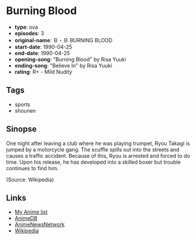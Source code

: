 # Burning Blood

-   **type**: ova
-   **episodes**: 3
-   **original-name**: Ｂ・Ｂ BURNING BLOOD
-   **start-date**: 1990-04-25
-   **end-date**: 1990-04-25
-   **opening-song**: "Burning Blood" by Risa Yuuki
-   **ending-song**: "Believe In" by Risa Yuuki
-   **rating**: R+ - Mild Nudity

## Tags

-   sports
-   shounen

## Sinopse

One night after leaving a club where he was playing trumpet, Ryou Takagi is jumped by a motorcycle gang. The scuffle spills out into the streets and causes a traffic accident. Because of this, Ryou is arrested and forced to do time. Upon his release, he has developed into a skilled boxer but trouble continues to find him.

(Source: Wikipedia)

## Links

-   [My Anime list](https://myanimelist.net/anime/9177/Burning_Blood)
-   [AnimeDB](http://anidb.info/perl-bin/animedb.pl?show=anime&aid=4180)
-   [AnimeNewsNetwork](http://www.animenewsnetwork.com/encyclopedia/anime.php?id=3284)
-   [Wikipedia](https://en.wikipedia.org/wiki/B.B._%28manga%29)
